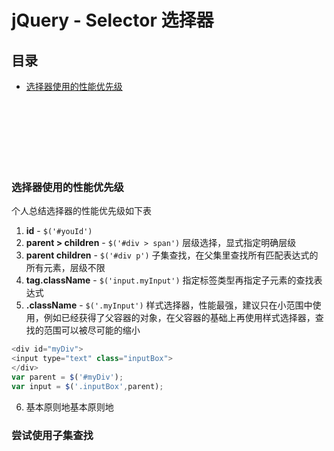 # jQuery - Selector 选择器

## 目录

- [选择器使用的性能优先级](#选择器使用的性能优先级)



<br><br><br><br><br><br>

### 选择器使用的性能优先级

个人总结选择器的性能优先级如下表

1. **id** - `$('#youId')`
2. **parent > children** - `$('#div > span')` 层级选择，显式指定明确层级
3. **parent children** - `$('#div p')` 子集查找，在父集里查找所有匹配表达式的所有元素，层级不限
4. **tag.className** - `$('input.myInput')` 指定标签类型再指定子元素的查找表达式
5. **.className** - `$('.myInput')` 样式选择器，性能最强，建议只在小范围中使用，例如已经获得了父容器的对象，在父容器的基础上再使用样式选择器，查找的范围可以被尽可能的缩小
  ```js
  <div id="myDiv">
  <input type="text" class="inputBox">
  </div>
  var parent = $('#myDiv');
  var input = $('.inputBox',parent);
  ```
6. 基本原则地基本原则地


### 尝试使用子集查找

